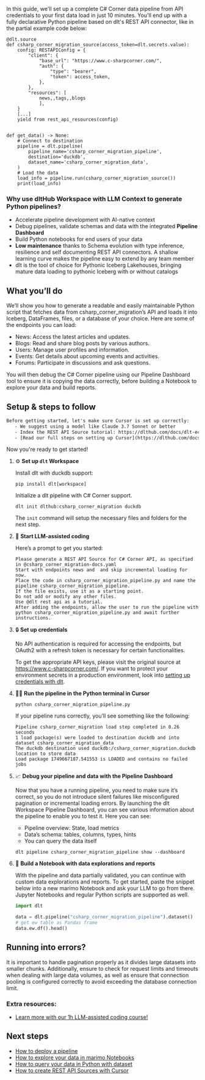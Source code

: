In this guide, we'll set up a complete C# Corner data pipeline from API credentials to your first data load in just 10 minutes. You'll end up with a fully declarative Python pipeline based on dlt's REST API connector, like in the partial example code below:

```python-outcome
@dlt.source
def csharp_corner_migration_source(access_token=dlt.secrets.value):
    config: RESTAPIConfig = {
        "client": {
            "base_url": "https://www.c-sharpcorner.com/",
            "auth": {
                "type": "bearer",
                "token": access_token,
            },
        },
        "resources": [
            news,,tags,,blogs
            ],
    }
    [...]
    yield from rest_api_resources(config)


def get_data() -> None:
    # Connect to destination
    pipeline = dlt.pipeline(
        pipeline_name='csharp_corner_migration_pipeline',
        destination='duckdb',
        dataset_name='csharp_corner_migration_data', 
    )
    # Load the data
    load_info = pipeline.run(csharp_corner_migration_source())
    print(load_info) 
```

### Why use dltHub Workspace with LLM Context to generate Python pipelines?

- Accelerate pipeline development with AI-native context
- Debug pipelines, validate schemas and data with the integrated **Pipeline Dashboard**
- Build Python notebooks for end users of your data
- **Low maintenance** thanks to Schema evolution with type inference, resilience and self documenting REST API connectors. A shallow learning curve makes the pipeline easy to extend by any team member
- dlt is the tool of choice for Pythonic Iceberg Lakehouses, bringing mature data loading to pythonic Iceberg with or without catalogs

## What you’ll do

We’ll show you how to generate a readable and easily maintainable Python script that fetches data from csharp_corner_migration’s API and loads it into Iceberg, DataFrames, files, or a database of your choice. Here are some of the endpoints you can load:

- News: Access the latest articles and updates.
- Blogs: Read and share blog posts by various authors.
- Users: Manage user profiles and information.
- Events: Get details about upcoming events and activities.
- Forums: Participate in discussions and ask questions.

You will then debug the C# Corner pipeline using our Pipeline Dashboard tool to ensure it is copying the data correctly, before building a Notebook to explore your data and build reports.

## Setup & steps to follow

```default
Before getting started, let's make sure Cursor is set up correctly:
   - We suggest using a model like Claude 3.7 Sonnet or better
   - Index the REST API Source tutorial: https://dlthub.com/docs/dlt-ecosystem/verified-sources/rest_api/ and add it to context as **@dlt rest api**
   - [Read our full steps on setting up Cursor](https://dlthub.com/docs/dlt-ecosystem/llm-tooling/cursor-restapi#23-configuring-cursor-with-documentation)
```

Now you're ready to get started!

1. ⚙️ **Set up `dlt` Workspace**
    
    Install dlt with duckdb support:
    ```shell
    pip install dlt[workspace]
    ```

    Initialize a dlt pipeline with C# Corner support.
    ```shell
    dlt init dlthub:csharp_corner_migration duckdb
    ```

    The `init` command will setup the necessary files and folders for the next step.
    
2. 🤠 **Start LLM-assisted coding**
    
    Here’s a prompt to get you started:
    
    ```prompt
    Please generate a REST API Source for C# Corner API, as specified in @csharp_corner_migration-docs.yaml 
    Start with endpoints news and  and skip incremental loading for now. 
    Place the code in csharp_corner_migration_pipeline.py and name the pipeline csharp_corner_migration_pipeline. 
    If the file exists, use it as a starting point. 
    Do not add or modify any other files. 
    Use @dlt rest api as a tutorial. 
    After adding the endpoints, allow the user to run the pipeline with python csharp_corner_migration_pipeline.py and await further instructions.
    ```

    
3. 🔒 **Set up credentials** 
    
    No API authentication is required for accessing the endpoints, but OAuth2 with a refresh token is necessary for certain functionalities.
    
    To get the appropriate API keys, please visit the original source at https://www.c-sharpcorner.com/.
    If you want to protect your environment secrets in a production environment, look into [setting up credentials with dlt](https://dlthub.com/docs/walkthroughs/add_credentials).
    
4. 🏃‍♀️ **Run the pipeline in the Python terminal in Cursor**
    
    ```shell
    python csharp_corner_migration_pipeline.py
    ```
    
    If your pipeline runs correctly, you’ll see something like the following:
    
    ```shell
    Pipeline csharp_corner_migration load step completed in 0.26 seconds
    1 load package(s) were loaded to destination duckdb and into dataset csharp_corner_migration_data
    The duckdb destination used duckdb:/csharp_corner_migration.duckdb location to store data
    Load package 1749667187.541553 is LOADED and contains no failed jobs
    ```
    
5. 📈 **Debug your pipeline and data with the Pipeline Dashboard**

    Now that you have a running pipeline, you need to make sure it’s correct, so you do not introduce silent failures like misconfigured pagination or incremental loading errors. By launching the dlt Workspace Pipeline Dashboard, you can see various information about the pipeline to enable you to test it. Here you can see:
    - Pipeline overview: State, load metrics
    - Data’s schema: tables, columns, types, hints
    - You can query the data itself
    
    ```shell
    dlt pipeline csharp_corner_migration_pipeline show --dashboard
    ```
    
6. 🐍 **Build a Notebook with data explorations and reports**

    With the pipeline and data partially validated, you can continue with custom data explorations and reports. To get started, paste the snippet below into a new marimo Notebook and ask your LLM to go from there. Jupyter Notebooks and regular Python scripts are supported as well.

    
    ```python
    import dlt

   data = dlt.pipeline("csharp_corner_migration_pipeline").dataset()
   # get ew table as Pandas frame
   data.ew.df().head()
    ```

## Running into errors?

It is important to handle pagination properly as it divides large datasets into smaller chunks. Additionally, ensure to check for request limits and timeouts when dealing with large data volumes, as well as ensure that connection pooling is configured correctly to avoid exceeding the database connection limit.

### Extra resources:

- [Learn more with our 1h LLM-assisted coding course!](https://www.youtube.com/watch?v=GGid70rnJuM)

## Next steps

- [How to deploy a pipeline](https://dlthub.com/docs/walkthroughs/deploy-a-pipeline)
- [How to explore your data in marimo Notebooks](https://dlthub.com/docs/general-usage/dataset-access/marimo)
- [How to query your data in Python with dataset](https://dlthub.com/docs/general-usage/dataset-access/dataset)
- [How to create REST API Sources with Cursor](https://dlthub.com/docs/dlt-ecosystem/llm-tooling/cursor-restapi)